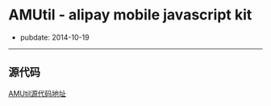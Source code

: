 # AMUtil - alipay mobile javascript kit

- pubdate: 2014-10-19

----
<style>
.content img {
    width:200px;
}
</style>
## 源代码
[AMUtil源代码地址](https://github.com/am-team/amUtil/tree/master/dist)

